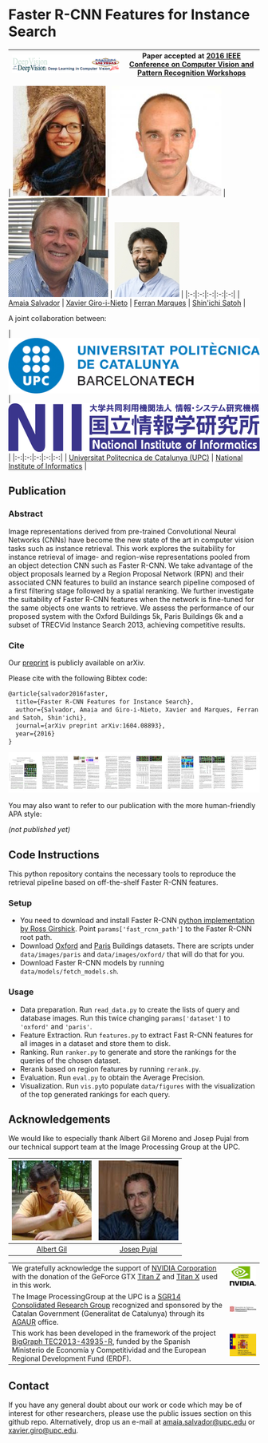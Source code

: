 # Faster R-CNN Features for Instance Search

|  ![CVPR 2016 logo][logo-cvpr] | Paper accepted at [2016 IEEE Conference on Computer Vision and Pattern Recognition Workshops](http://www.deep-vision.net/)   |
|:-:|---|

[logo-cvpr]: ./logos/deepvision.png "DeepVision CVPRW 2016 logo"

| ![Amaia Salvador][salvador-photo]  | ![Xavier Giro-i-Nieto][giro-photo]  | ![Ferran Marqués][marques-photo]  | ![Shin'ichi Satoh][satoh-photo]  |
|:-:|:-:|:-:|:-:|:-:|
| [Amaia Salvador][salvador-web]  | [Xavier Giro-i-Nieto][giro-web]  |  [Ferran Marques][marques-web] | [Shin'ichi Satoh][satoh-web]  |


[salvador-web]: https://imatge.upc.edu/web/people/amaia-salvador
[giro-web]: https://imatge.upc.edu/web/people/xavier-giro
[satoh-web]: http://research.nii.ac.jp/~satoh/
[marques-web]:https://imatge.upc.edu/web/people/ferran-marques


[salvador-photo]: ./authors/salvador.jpg "Amaia Salvador"
[giro-photo]: ./authors/giro.jpg "Xavier Giro-i-Nieto"
[marques-photo]: ./authors/marques.jpg "Ferran Marques"
[satoh-photo]: ./authors/satoh.jpg "Shin'ichi Satoh"

A joint collaboration between:

|![logo-upc] | ![logo-nii] |
|:-:|:-:|:-:|:-:|:-:|
| [Universitat Politecnica de Catalunya (UPC)][upc-web]   | [National Institute of Informatics][nii-web] | 

[upc-web]: http://www.upc.edu/?set_language=en 
[nii-web]: http://www.nii.ac.jp/en/

[logo-upc]: ./logos/upc.jpg "Universitat Politecnica de Catalunya (UPC)"
[logo-nii]: ./logos/nii.gif "National Institute of Informatics"

## Publication
### Abstract

Image representations derived from pre-trained Convolutional Neural Networks (CNNs) have become the new state of the art in computer vision tasks such as instance retrieval. This work explores the suitability for instance retrieval of image- and region-wise representations pooled from an object detection CNN such as Faster R-CNN. We take advantage of the object proposals learned by a Region Proposal Network (RPN) and their associated CNN features to build an instance search pipeline composed of a first filtering stage followed by a spatial reranking. We further investigate the suitability of Faster R-CNN features when the network is fine-tuned for the same objects one wants to retrieve. We assess the performance of our proposed system with the Oxford Buildings 5k, Paris Buildings 6k and a subset of TRECVid Instance Search 2013, achieving competitive results.

### Cite

Our [preprint](http://arxiv.org/abs/1604.08893) is publicly available on arXiv. 

Please cite with the following Bibtex code:

````
@article{salvador2016faster,
  title={Faster R-CNN Features for Instance Search},
  author={Salvador, Amaia and Giro-i-Nieto, Xavier and Marques, Ferran and Satoh, Shin'ichi},
  journal={arXiv preprint arXiv:1604.08893},
  year={2016}
}
````

![Image of the paper](./figs/paper.jpg)

You may also want to refer to our publication with the more human-friendly APA style:

*(not published yet)*

## Code Instructions

This python repository contains the necessary tools to reproduce the retrieval pipeline based on off-the-shelf Faster R-CNN features.

### Setup

- You need to download and install Faster R-CNN [python implementation by Ross Girshick](https://github.com/rbgirshick/py-faster-rcnn). Point ```params['fast_rcnn_path']``` to the Faster R-CNN root path.
- Download [Oxford](http://www.robots.ox.ac.uk/~vgg/data/oxbuildings/) and [Paris](http://www.robots.ox.ac.uk/~vgg/data/parisbuildings/) Buildings datasets. There are scripts under ```data/images/paris``` and ```data/images/oxford/``` that will do that for you.
- Download Faster R-CNN models by running ```data/models/fetch_models.sh```.

### Usage

- Data preparation. Run ```read_data.py``` to create the lists of query and database images. Run this twice changing ```params['dataset']``` to ```'oxford'``` and ```'paris'```.
- Feature Extraction. Run ```features.py``` to extract Fast R-CNN features for all images in a dataset and store them to disk.
- Ranking. Run ```ranker.py``` to generate and store the rankings for the queries of the chosen dataset.
- Rerank based on region features by running ```rerank.py```.
- Evaluation. Run ```eval.py``` to obtain the Average Precision.
- Visualization. Run ```vis.py```to populate ```data/figures``` with the visualization of the top generated rankings for each query.

## Acknowledgements

We would like to especially thank Albert Gil Moreno and Josep Pujal from our technical support team at the Image Processing Group at the UPC.

| ![AlbertGil-photo]  | ![JosepPujal-photo]  |
|:-:|:-:|
| [Albert Gil](AlbertGil-web)  |  [Josep Pujal](JosepPujal-web) |

[AlbertGil-photo]: ./authors/gil.jpg "Albert Gil"
[JosepPujal-photo]: ./authors/pujal.jpg "Josep Pujal"

[AlbertGil-web]: https://imatge.upc.edu/web/people/albert-gil-moreno
[JosepPujal-web]: https://imatge.upc.edu/web/people/josep-pujal

|   |   |
|:--|:-:|
|  We gratefully acknowledge the support of [NVIDIA Corporation](http://www.nvidia.com/content/global/global.php) with the donation of the GeForce GTX [Titan Z](http://www.nvidia.com/gtx-700-graphics-cards/gtx-titan-z/) and [Titan X](http://www.geforce.com/hardware/desktop-gpus/geforce-gtx-titan-x) used in this work. |  ![logo-nvidia] |
|  The Image ProcessingGroup at the UPC is a [SGR14 Consolidated Research Group](https://imatge.upc.edu/web/projects/sgr14-image-and-video-processing-group) recognized and sponsored by the Catalan Government (Generalitat de Catalunya) through its [AGAUR](http://agaur.gencat.cat/en/inici/index.html) office. |  ![logo-catalonia] |
|  This work has been developed in the framework of the project [BigGraph TEC2013-43935-R](https://imatge.upc.edu/web/projects/biggraph-heterogeneous-information-and-graph-signal-processing-big-data-era-application), funded by the Spanish Ministerio de Economía y Competitividad and the European Regional Development Fund (ERDF).  | ![logo-spain] | 

[logo-nvidia]: ./logos/nvidia.jpg "Logo of NVidia"
[logo-catalonia]: ./logos/generalitat.jpg "Logo of Catalan government"
[logo-spain]: ./logos/MEyC.png "Logo of Spanish government"

## Contact

If you have any general doubt about our work or code which may be of interest for other researchers, please use the public issues section on this github repo. Alternatively, drop us an e-mail at amaia.salvador@upc.edu or xavier.giro@upc.edu.
